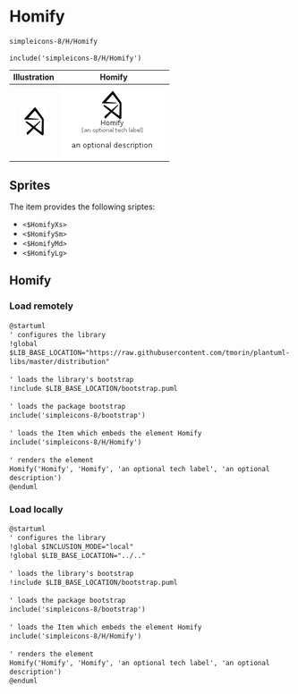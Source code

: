 # Homify


```text
simpleicons-8/H/Homify
```

```text
include('simpleicons-8/H/Homify')
```



| Illustration | Homify |
| :---: | :---: |
| ![illustration for Illustration](../../simpleicons-8/H/Homify.png) | ![illustration for Homify](../../simpleicons-8/H/Homify.Local.png) |



## Sprites
The item provides the following sriptes:

- `<$HomifyXs>`
- `<$HomifySm>`
- `<$HomifyMd>`
- `<$HomifyLg>`





## Homify

### Load remotely
```plantuml
@startuml
' configures the library
!global $LIB_BASE_LOCATION="https://raw.githubusercontent.com/tmorin/plantuml-libs/master/distribution"

' loads the library's bootstrap
!include $LIB_BASE_LOCATION/bootstrap.puml

' loads the package bootstrap
include('simpleicons-8/bootstrap')

' loads the Item which embeds the element Homify
include('simpleicons-8/H/Homify')

' renders the element
Homify('Homify', 'Homify', 'an optional tech label', 'an optional description')
@enduml
```

### Load locally
```plantuml
@startuml
' configures the library
!global $INCLUSION_MODE="local"
!global $LIB_BASE_LOCATION="../.."

' loads the library's bootstrap
!include $LIB_BASE_LOCATION/bootstrap.puml

' loads the package bootstrap
include('simpleicons-8/bootstrap')

' loads the Item which embeds the element Homify
include('simpleicons-8/H/Homify')

' renders the element
Homify('Homify', 'Homify', 'an optional tech label', 'an optional description')
@enduml
```

